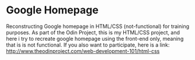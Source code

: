 # Google Homepage
Reconstructing Google homepage in HTML/CSS (not-functional) for training purposes.
As part of the Odin Project, this is my HTML/CSS project, and here i try to recreate google homepage using the front-end only, meaning that is is not functional.
If you also want to participate, here is a link: http://www.theodinproject.com/web-development-101/html-css
